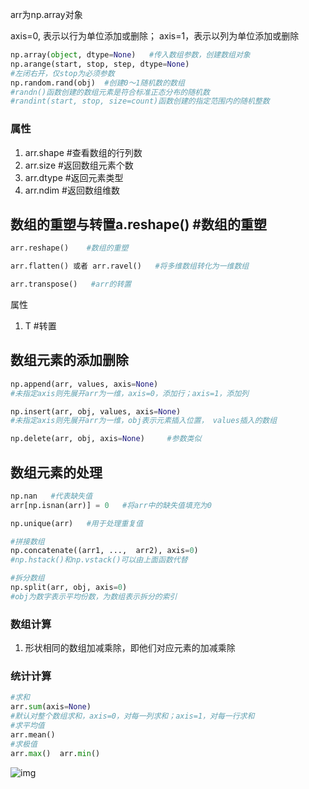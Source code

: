 arr为np.array对象

axis=0, 表示以行为单位添加或删除； axis=1，表示以列为单位添加或删除

```python
np.array(object, dtype=None)   #传入数组参数，创建数组对象
np.arange(start, stop, step, dtype=None)
#左闭右开，仅stop为必须参数
np.random.rand(obj)  #创建0～1随机数的数组
#randn()函数创建的数组元素是符合标准正态分布的随机数
#randint(start, stop, size=count)函数创建的指定范围内的随机整数
```

### **属性**

1. arr.shape    #查看数组的行列数
2. arr.size       #返回数组元素个数
3. arr.dtype    #返回元素类型
4. arr.ndim     #返回数组维数

## **数组的重塑与转置**a.reshape()    #数组的重塑

```python
arr.reshape()    #数组的重塑
```

```python
arr.flatten() 或者 arr.ravel()   #将多维数组转化为一维数组
```

```python
arr.transpose()   #arr的转置
```

属性

1. T  #转置

## **数组元素的添加删除**

```python
np.append(arr, values, axis=None)
#未指定axis则先展开arr为一维，axis=0，添加行；axis=1，添加列
```

```python
np.insert(arr, obj, values, axis=None)
#未指定axis则先展开arr为一维，obj表示元素插入位置， values插入的数组
```

```python
np.delete(arr, obj, axis=None)     #参数类似
```

## **数组元素的处理**

```python
np.nan   #代表缺失值
arr[np.isnan(arr)] = 0   #将arr中的缺失值填充为0
```

```python
np.unique(arr)   #用于处理重复值
```

```python
#拼接数组
np.concatenate((arr1, ...,  arr2), axis=0)   
#np.hstack()和np.vstack()可以由上面函数代替
```

```python
#拆分数组
np.split(arr, obj, axis=0)
#obj为数字表示平均份数，为数组表示拆分的索引
```

### **数组计算**

1. 形状相同的数组加减乘除，即他们对应元素的加减乘除

### **统计计算**

```python
#求和
arr.sum(axis=None)
#默认对整个数组求和，axis=0，对每一列求和；axis=1，对每一行求和
#求平均值
arr.mean()
#求极值
arr.max()  arr.min()
```







![img](https://img-blog.csdnimg.cn/20190828160900248.jpg?x-oss-process=image/watermark,type_ZmFuZ3poZW5naGVpdGk,shadow_10,text_aHR0cHM6Ly9ibG9nLmNzZG4ubmV0L20wXzM3NDYxNDE2,size_16,color_FFFFFF,t_70)

